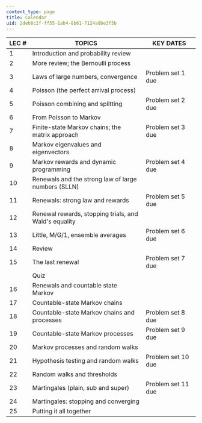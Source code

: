 ```yaml
---
content_type: page
title: Calendar
uid: 2deb8c2f-ff55-1ab4-8b61-7124a8be3f5b
---
```


| LEC # | TOPICS | KEY DATES |
| --- | --- | --- |
| 1 | Introduction and probability review | &nbsp; |
| 2 | More review; the Bernoulli process | &nbsp; |
| 3 | Laws of large numbers, convergence | Problem set 1 due |
| 4 | Poisson (the perfect arrival process) | &nbsp; |
| 5 | Poisson combining and splitting | Problem set 2 due |
| 6 | From Poisson to Markov | &nbsp; |
| 7 | Finite-state Markov chains; the matrix approach | Problem set 3 due |
| 8 | Markov eigenvalues and eigenvectors | &nbsp; |
| 9 | Markov rewards and dynamic programming | Problem set 4 due |
| 10 | Renewals and the strong law of large numbers (SLLN) | &nbsp; |
| 11 | Renewals: strong law and rewards | Problem set 5 due |
| 12 | Renewal rewards, stopping trials, and Wald's equality | &nbsp; |
| 13 | Little, M/G/1, ensemble averages | Problem set 6 due |
| 14 | Review | &nbsp; |
| 15 | The last renewal | Problem set 7 due |
| &nbsp; | Quiz | &nbsp; |
| 16 | Renewals and countable state Markov | &nbsp; |
| 17 | Countable-state Markov chains | &nbsp; |
| 18 | Countable-state Markov chains and processes | Problem set 8 due |
| 19 | Countable-state Markov processes | Problem set 9 due |
| 20 | Markov processes and random walks | &nbsp; |
| 21 | Hypothesis testing and random walks | Problem set 10 due |
| 22 | Random walks and thresholds | &nbsp; |
| 23 | Martingales (plain, sub and super) | Problem set 11 due |
| 24 | Martingales: stopping and converging | &nbsp; |
| 25 | Putting it all together |